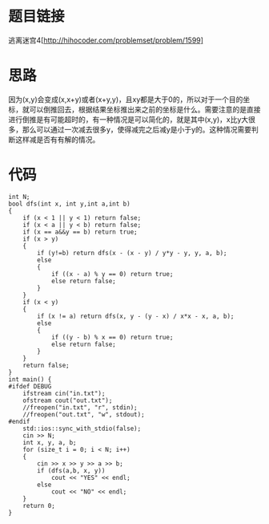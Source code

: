 ﻿# 题目链接
逃离迷宫4[http://hihocoder.com/problemset/problem/1599]

# 思路
因为(x,y)会变成(x,x+y)或者(x+y,y)，且xy都是大于0的，所以对于一个目的坐标，就可以倒推回去，根据结果坐标推出来之前的坐标是什么。需要注意的是直接进行倒推是有可能超时的，有一种情况是可以简化的，就是其中(x,y)，x比y大很多，那么可以通过一次减去很多y，使得减完之后减y是小于y的。这种情况需要判断这样减是否有有解的情况。

# 代码
	int N;
	bool dfs(int x, int y,int a,int b)
	{
		if (x < 1 || y < 1) return false;
		if (x < a || y < b) return false;
		if (x == a&&y == b) return true;
		if (x > y)
		{
			if (y!=b) return dfs(x - (x - y) / y*y - y, y, a, b);
			else 
			{
				if ((x - a) % y == 0) return true;
				else return false;
			}
		}
		if (x < y)
		{
			if (x != a) return dfs(x, y - (y - x) / x*x - x, a, b);
			else
			{
				if ((y - b) % x == 0) return true;
				else return false;
			}
		}
		return false;
	}
	int main() {
	#ifdef DEBUG
		ifstream cin("in.txt");
		ofstream cout("out.txt");
		//freopen("in.txt", "r", stdin);
		//freopen("out.txt", "w", stdout);
	#endif
		std::ios::sync_with_stdio(false);
		cin >> N;
		int x, y, a, b;
		for (size_t i = 0; i < N; i++)
		{
			cin >> x >> y >> a >> b;
			if (dfs(a,b, x, y))
				cout << "YES" << endl;
			else
				cout << "NO" << endl;
		}
		return 0;
	}